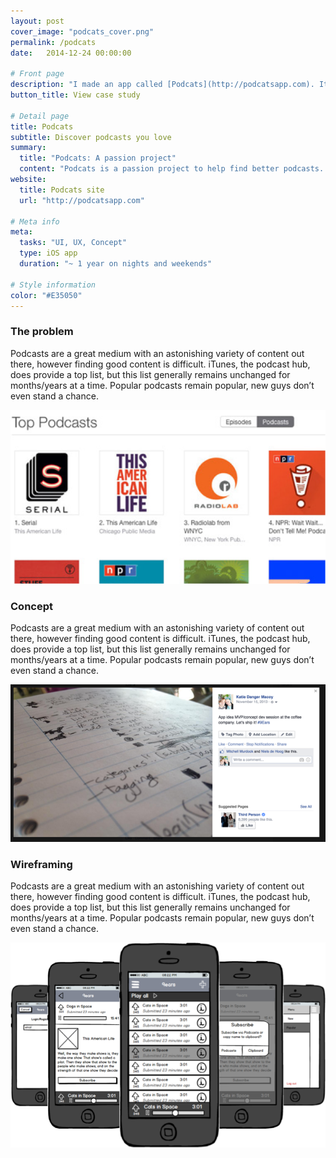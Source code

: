```yaml
---
layout: post
cover_image: "podcats_cover.png"
permalink: /podcats
date:   2014-12-24 00:00:00

# Front page
description: "I made an app called [Podcats](http://podcatsapp.com). It helps people find new podcasts to obsess about." # Supports Markdown format
button_title: View case study 

# Detail page
title: Podcats
subtitle: Discover podcasts you love
summary: 
  title: "Podcats: A passion project"
  content: "Podcats is a passion project to help find better podcasts. Made together with Niels de Hoog, we sought to build a community forum where people could reccomend podcasts to eachother. Having found that we found out about most podcasts via friends, we simply sought to create a digital hub for the practice."
website:
  title: Podcats site
  url: "http://podcatsapp.com"

# Meta info
meta:
  tasks: "UI, UX, Concept"
  type: iOS app
  duration: "~ 1 year on nights and weekends"

# Style information
color: "#E35050"
---
```


### The problem

Podcasts are a great medium with an astonishing variety of content out there, however finding good content is difficult. iTunes, the podcast hub, does provide a top list, but this list generally remains unchanged for months/years at a time. Popular podcasts remain popular, new guys don’t even stand a chance. 

![iTunes Top Podcasts](/assets/images/posts/podcats_problem.png "iTunes Top Podcasts")

### Concept

Podcasts are a great medium with an astonishing variety of content out there, however finding good content is difficult. iTunes, the podcast hub, does provide a top list, but this list generally remains unchanged for months/years at a time. Popular podcasts remain popular, new guys don’t even stand a chance. 

![Podcats sketch](/assets/images/posts/podcats_concept.png "Podcats sketch")

### Wireframing

Podcasts are a great medium with an astonishing variety of content out there, however finding good content is difficult. iTunes, the podcast hub, does provide a top list, but this list generally remains unchanged for months/years at a time. Popular podcasts remain popular, new guys don’t even stand a chance. 

![Podcats wireframes](/assets/images/posts/podcats_wireframes.png "Podcats wireframes")